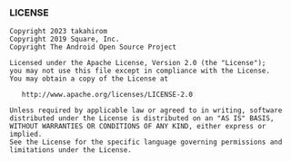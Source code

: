 <!-- Generated by ./gradlew generateReadme. Do not edit this file. -->
<!-- topic_top -->
<!-- end -->
<!-- topic_try_it_out -->
<!-- end -->
<!-- topic_build_setup -->
<!-- end -->
<!-- topic_how_to_use -->
<!-- end -->
<!-- topic_preview_support -->
<!-- end -->
<!-- topic_ai_powered_image_assertion -->
<!-- end -->
<!-- topic_idea_plugin -->
<!-- end -->
<!-- topic_compose_multiplatform -->
<!-- end -->
<!-- topic_gradle_properties_options -->
<!-- end -->
<!-- topic_faq -->
<!-- end -->

### LICENSE

```
Copyright 2023 takahirom
Copyright 2019 Square, Inc.
Copyright The Android Open Source Project

Licensed under the Apache License, Version 2.0 (the "License");
you may not use this file except in compliance with the License.
You may obtain a copy of the License at

   http://www.apache.org/licenses/LICENSE-2.0

Unless required by applicable law or agreed to in writing, software
distributed under the License is distributed on an "AS IS" BASIS,
WITHOUT WARRANTIES OR CONDITIONS OF ANY KIND, either express or implied.
See the License for the specific language governing permissions and
limitations under the License.
```
